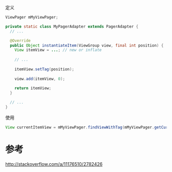 定义
``` java
ViewPager mMyViewPager;

private static class MyPagerAdapter extends PagerAdapter {
  // ...

  @Override
  public Object instantiateItem(ViewGroup view, final int position) {
    View itemView = ...; // new or inflate
    
    // ...
    
    itemView.setTag(position);
    
    view.add(itemView, 0);
    
    return itemView;
  }

  // ...
}
```

使用
``` java
View currentItemView = mMyViewPager.findViewWithTag(mMyViewPager.getCurrentItem());
```

# 参考
http://stackoverflow.com/a/11176510/2782426
